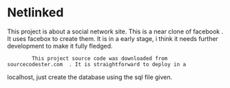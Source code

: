 Netlinked
=========

 This project is about a social network site. This is a near clone of facebook . It uses facebox to create them.
 It is in a early stage, i think it needs further development to make it fully fledged.
 
 
            This project source code was downloaded from sourcecodester.com  . It is straightforward to deploy in a 
localhost, just create the database using the sql file given.

